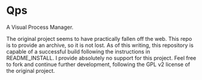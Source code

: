 Qps
===

A Visual Process Manager.

The original project seems to have practically fallen off the web. This repo is
to provide an archive, so it is not lost. As of this writing, this repository is
capable of a successful build following the instructions in README_INSTALL. I
provide absolutely no support for this project. Feel free to fork and continue
further development, following the GPL v2 license of the original project.
